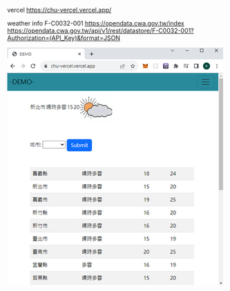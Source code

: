 vercel
https://chu-vercel.vercel.app/  
  
weather info F-C0032-001
https://opendata.cwa.gov.tw/index
https://opendata.cwa.gov.tw/api/v1/rest/datastore/F-C0032-001?Authorization=(API_Key)&format=JSON


![image](https://github.com/miyachun/chu-vercel/blob/main/demo.jpg)
